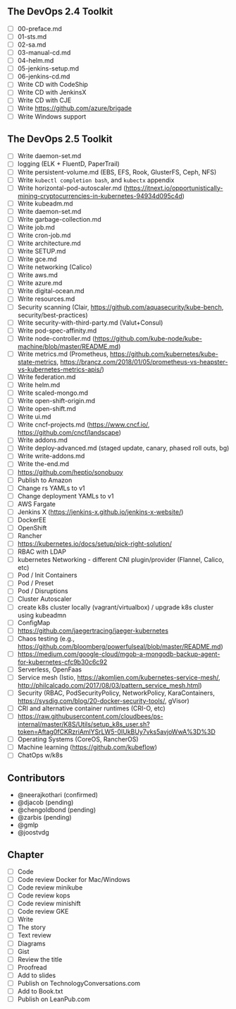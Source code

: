 ## The DevOps 2.4 Toolkit

- [ ] 00-preface.md
- [ ] 01-sts.md
- [ ] 02-sa.md
- [ ] 03-manual-cd.md
- [ ] 04-helm.md
- [ ] 05-jenkins-setup.md
- [ ] 06-jenkins-cd.md
- [ ] Write CD with CodeShip
- [ ] Write CD with JenkinsX
- [ ] Write CD with CJE
- [ ] Write https://github.com/azure/brigade
- [ ] Write Windows support

## The DevOps 2.5 Toolkit

- [ ] Write daemon-set.md
- [ ] logging (ELK + FluentD, PaperTrail)
- [ ] Write persistent-volume.md (EBS, EFS, Rook, GlusterFS, Ceph, NFS)
- [ ] Write `kubectl completion bash`, and `kubectx` appendix
- [ ] Write horizontal-pod-autoscaler.md (https://itnext.io/opportunistically-mining-cryptocurrencies-in-kubernetes-94934d095c4d)
- [ ] Write kubeadm.md
- [ ] Write daemon-set.md
- [ ] Write garbage-collection.md
- [ ] Write job.md
- [ ] Write cron-job.md
- [ ] Write architecture.md
- [ ] Write SETUP.md
- [ ] Write gce.md
- [ ] Write networking (Calico)
- [ ] Write aws.md
- [ ] Write azure.md
- [ ] Write digital-ocean.md
- [ ] Write resources.md
- [ ] Security scanning (Clair, https://github.com/aquasecurity/kube-bench, security/best-practices)
- [ ] Write security-with-third-party.md (Valut+Consul)
- [ ] Write pod-spec-affinity.md
- [ ] Write node-controller.md (https://github.com/kube-node/kube-machine/blob/master/README.md)
- [ ] Write metrics.md (Prometheus, https://github.com/kubernetes/kube-state-metrics, https://brancz.com/2018/01/05/prometheus-vs-heapster-vs-kubernetes-metrics-apis/)
- [ ] Write federation.md
- [ ] Write helm.md
- [ ] Write scaled-mongo.md
- [ ] Write open-shift-origin.md
- [ ] Write open-shift.md
- [ ] Write ui.md
- [ ] Write cncf-projects.md (https://www.cncf.io/, https://github.com/cncf/landscape)
- [ ] Write addons.md
- [ ] Write deploy-advanced.md (staged update, canary, phased roll outs, bg)
- [ ] Write write-addons.md
- [ ] Write the-end.md
- [ ] https://github.com/heptio/sonobuoy
- [ ] Publish to Amazon
- [ ] Change rs YAMLs to v1
- [ ] Change deployment YAMLs to v1
- [ ] AWS Fargate
- [ ] Jenkins X (https://jenkins-x.github.io/jenkins-x-website/)
- [ ] DockerEE
- [ ] OpenShift
- [ ] Rancher
- [ ] https://kubernetes.io/docs/setup/pick-right-solution/
- [ ] RBAC with LDAP
- [ ] kubernetes Networking - different CNI plugin/provider (Flannel, Calico, etc)
- [ ] Pod / Init Containers
- [ ] Pod / Preset
- [ ] Pod / Disruptions
- [ ] Cluster Autoscaler 
- [ ] create k8s cluster locally (vagrant/virtualbox) / upgrade k8s cluster using kubeadmn
- [ ] ConfigMap 
- [ ] https://github.com/jaegertracing/jaeger-kubernetes
- [ ] Chaos testing (e.g., https://github.com/bloomberg/powerfulseal/blob/master/README.md)
- [ ] https://medium.com/google-cloud/mgob-a-mongodb-backup-agent-for-kubernetes-cfc9b30c6c92
- [ ] Serverless, OpenFaas
- [ ] Service mesh (Istio, https://akomljen.com/kubernetes-service-mesh/, http://philcalcado.com/2017/08/03/pattern_service_mesh.html)
- [ ] Security (RBAC, PodSecurityPolicy, NetworkPolicy, KaraContainers, https://sysdig.com/blog/20-docker-security-tools/, gVisor)
- [ ] CRI and alternative container runtimes (CRI-O, etc)
- [ ] https://raw.githubusercontent.com/cloudbees/ps-internal/master/K8S/Utils/setup_k8s_user.sh?token=Aftag0fCKRzriAmlYSrLW5-0IUkBUy7vks5avjoWwA%3D%3D
- [ ] Operating Systems (CoreOS, RancherOS)
- [ ] Machine learning (https://github.com/kubeflow)
- [ ] ChatOps w/k8s

## Contributors

* @neerajkothari (confirmed)
* @djacob (pending)
* @chengoldbond (pending)
* @zarbis (pending)
* @gmlp
* @joostvdg

## Chapter

- [ ] Code
- [ ] Code review Docker for Mac/Windows
- [ ] Code review minikube
- [ ] Code review kops
- [ ] Code review minishift
- [ ] Code review GKE
- [ ] Write
- [ ] The story
- [ ] Text review
- [ ] Diagrams
- [ ] Gist
- [ ] Review the title
- [ ] Proofread
- [ ] Add to slides
- [ ] Publish on TechnologyConversations.com
- [ ] Add to Book.txt
- [ ] Publish on LeanPub.com